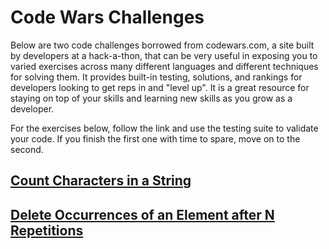 # Code Wars Challenges
Below are two code challenges borrowed from codewars.com, a site built by developers at a hack-a-thon, that can be very useful in exposing you to varied exercises across many different languages and different techniques for solving them. It provides built-in testing, solutions, and rankings for developers looking to get reps in and "level up". It is a great resource for staying on top of your skills and learning new skills as you grow as a developer.

For the exercises below, follow the link and use the testing suite to validate your code. If you finish the first one with time to spare, move on to the second.

## [Count Characters in a String](https://www.codewars.com/kata/count-characters-in-your-string/train/javascript)

## [Delete Occurrences of an Element after N Repetitions](https://www.codewars.com/kata/delete-occurrences-of-an-element-if-it-occurs-more-than-n-times)
